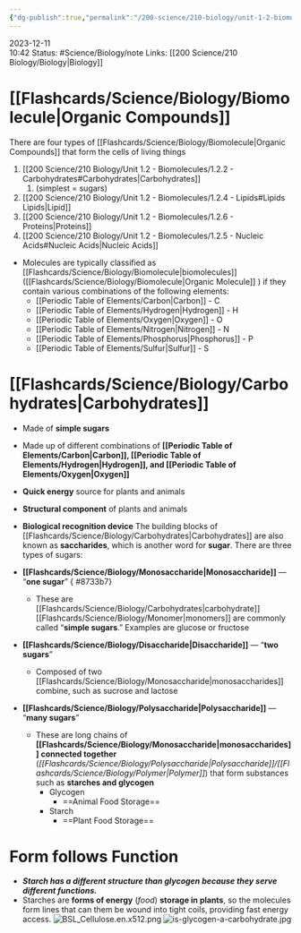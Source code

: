 ```yaml
---
{"dg-publish":true,"permalink":"/200-science/210-biology/unit-1-2-biomolecules/1-2-2-carbohydrates/","updated":"2024-06-20T11:59:41.827-05:00"}
---
```


2023-12-11  
10:42
Status: #Science/Biology/note
Links: [[200 Science/210 Biology/Biology\|Biology]]
# [[Flashcards/Science/Biology/Biomolecule\|Organic Compounds]]
There are four types of [[Flashcards/Science/Biology/Biomolecule\|Organic Compounds]] that form the cells of living things
1. [[200 Science/210 Biology/Unit 1.2 - Biomolecules/1.2.2 - Carbohydrates#Carbohydrates\|Carbohydrates]] 
	1. (simplest = sugars)
2. [[200 Science/210 Biology/Unit 1.2 - Biomolecules/1.2.4 - Lipids#Lipids Lipids\|Lipid]]
3. [[200 Science/210 Biology/Unit 1.2 - Biomolecules/1.2.6 - Proteins\|Proteins]]
4. [[200 Science/210 Biology/Unit 1.2 - Biomolecules/1.2.5 - Nucleic Acids#Nucleic Acids\|Nucleic Acids]]
- Molecules are typically classified as [[Flashcards/Science/Biology/Biomolecule\|biomolecules]] ([[Flashcards/Science/Biology/Biomolecule\|Organic Molecule]] ) if they contain various combinations of the following elements:
	- [[Periodic Table of Elements/Carbon\|Carbon]] - C
	- [[Periodic Table of Elements/Hydrogen\|Hydrogen]] - H
	- [[Periodic Table of Elements/Oxygen\|Oxygen]] - O
	- [[Periodic Table of Elements/Nitrogen\|Nitrogen]] - N
	- [[Periodic Table of Elements/Phosphorus\|Phosphorus]] - P
	- [[Periodic Table of Elements/Sulfur\|Sulfur]] - S
# [[Flashcards/Science/Biology/Carbohydrates\|Carbohydrates]]
- Made of **simple sugars**
- Made up of different combinations of **[[Periodic Table of Elements/Carbon\|Carbon]], [[Periodic Table of Elements/Hydrogen\|Hydrogen]], and [[Periodic Table of Elements/Oxygen\|Oxygen]]** 
- **Quick energy** source for plants and animals
- **Structural component** of plants and animals
- **Biological recognition device**
The building blocks of [[Flashcards/Science/Biology/Carbohydrates\|Carbohydrates]] are also known as **saccharides**, which is another word for **sugar**. There are three types of sugars:
- **[[Flashcards/Science/Biology/Monosaccharide\|Monosaccharide]]** — “**one sugar**”
{ #8733b7}

	- These are [[Flashcards/Science/Biology/Carbohydrates\|carbohydrate]] [[Flashcards/Science/Biology/Monomer\|monomers]] are commonly called “**simple sugars**.” Examples are glucose or fructose 
- **[[Flashcards/Science/Biology/Disaccharide\|Disaccharide]]** — “**two sugars**”
	- Composed of two [[Flashcards/Science/Biology/Monosaccharide\|monosaccharides]] combine, such as sucrose and lactose 
- **[[Flashcards/Science/Biology/Polysaccharide\|Polysaccharide]]** — “**many sugars**”
	- These are long chains of **[[Flashcards/Science/Biology/Monosaccharide\|monosaccharides]] connected together** (*[[Flashcards/Science/Biology/Polysaccharide\|Polysaccharide]]/[[Flashcards/Science/Biology/Polymer\|Polymer]]*) that form substances such as **starches and glycogen** 
		- Glycogen
			- ==Animal Food Storage==
		- Starch
			- ==Plant Food Storage==
# Form follows Function
- ***Starch has a different structure than glycogen because they serve different functions.***
- Starches are **forms of energy** (*food*) **storage in plants**, so the molecules form lines that can them be wound into tight coils, providing fast energy access.
![BSL_Cellulose.en.x512.png](/img/user/Files/BSL_Cellulose.en.x512.png)
![is-glycogen-a-carbohydrate.jpg](/img/user/Files/is-glycogen-a-carbohydrate.jpg)